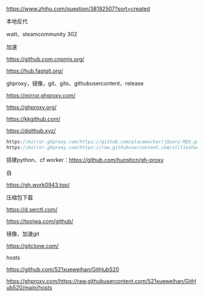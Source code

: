 https://www.zhihu.com/question/38192507?sort=created



本地反代

watt、steamcommunity 302



加速

https://github.com.cnpmjs.org/

https://hub.fastgit.org/



ghproxy，镜像，git、gits、githubusercontent、release

https://mirror.ghproxy.com/

https://ghproxy.org/

https://kkgithub.com/

https://dgithub.xyz/

```javascript
https://mirror.ghproxy.com/https://github.com/placemarker/jQuery-MD5.git
https://mirror.ghproxy.com/https://raw.githubusercontent.com/stilleshan/ServerStatus/master/Dockerfile
```

搭建python、cf worker：https://github.com/hunshcn/gh-proxy

自

https://gh.work0943.top/



压缩包下载

https://d.serctl.com/

https://toolwa.com/github/



镜像，加速git

https://gitclone.com/



hosts

https://github.com/521xueweihan/GitHub520

https://ghproxy.com/https://raw.githubusercontent.com/521xueweihan/GitHub520/main/hosts





